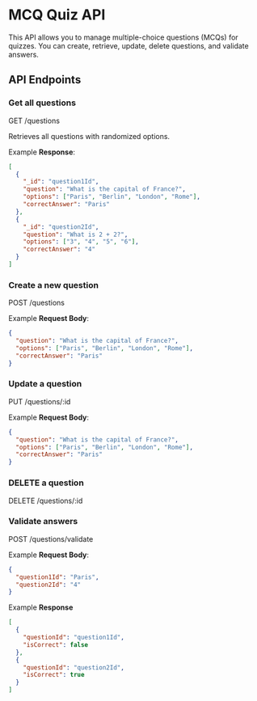 # MCQ Quiz API

This API allows you to manage multiple-choice questions (MCQs) for quizzes. You can create, retrieve, update, delete questions, and validate answers.

## API Endpoints

### Get all questions

GET /questions

Retrieves all questions with randomized options.

Example **Response**:
```json
[
  {
    "_id": "question1Id",
    "question": "What is the capital of France?",
    "options": ["Paris", "Berlin", "London", "Rome"],
    "correctAnswer": "Paris"
  },
  {
    "_id": "question2Id",
    "question": "What is 2 + 2?",
    "options": ["3", "4", "5", "6"],
    "correctAnswer": "4"
  }
]
```

### Create a new question
POST /questions

Example **Request Body**:
```json
{
  "question": "What is the capital of France?",
  "options": ["Paris", "Berlin", "London", "Rome"],
  "correctAnswer": "Paris"
}
```

### Update a question
PUT /questions/:id

Example **Request Body**:
```json
{
  "question": "What is the capital of France?",
  "options": ["Paris", "Berlin", "London", "Rome"],
  "correctAnswer": "Paris"
}
```

### DELETE a question
DELETE /questions/:id

### Validate answers
POST /questions/validate

Example **Request Body**:

```json
{
  "question1Id": "Paris",
  "question2Id": "4"
}
```

Example **Response**
```json
[
  {
    "questionId": "question1Id",
    "isCorrect": false
  },
  {
    "questionId": "question2Id",
    "isCorrect": true
  }
]
```
